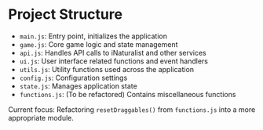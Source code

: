# Project Structure

- `main.js`: Entry point, initializes the application
- `game.js`: Core game logic and state management
- `api.js`: Handles API calls to iNaturalist and other services
- `ui.js`: User interface related functions and event handlers
- `utils.js`: Utility functions used across the application
- `config.js`: Configuration settings
- `state.js`: Manages application state
- `functions.js`: (To be refactored) Contains miscellaneous functions

Current focus: Refactoring `resetDraggables()` from `functions.js` into a more appropriate module.
